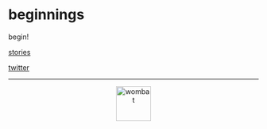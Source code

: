 # beginnings 
begin!

[stories](https://dorianbrennan.github.io/beginnings/shortstories/ss.md) 

[twitter](https://twitter.com/dorian_brennan "twitter")

---
<p align="center">
  <img src="https://dorianbrennan.github.io/beginnings/images/logosmall.png" width="70" title="wombat">
</p>
